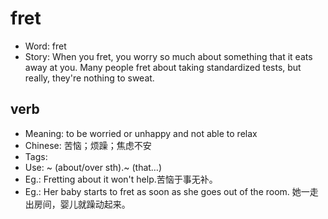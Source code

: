 # fret

- Word: fret
- Story: When you fret, you worry so much about something that it eats away at you. Many people fret about taking standardized tests, but really, they're nothing to sweat.

## verb

- Meaning: to be worried or unhappy and not able to relax
- Chinese: 苦恼；烦躁；焦虑不安
- Tags: 
- Use: ~ (about/over sth).~ (that…)
- Eg.: Fretting about it won't help.苦恼于事无补。
- Eg.: Her baby starts to fret as soon as she goes out of the room. 她一走出房间，婴儿就躁动起来。

